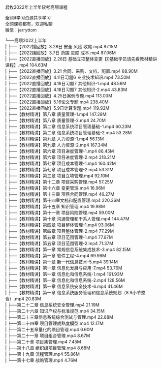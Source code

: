 君牧2022年上半年软考高项课程

全网it学习资源共享学习<br>全网课程都有，欢迎私聊<br>微信：jerryttom<br>

└──高项2022上半年<br> | ├──【2022播回放】3.28日 安全 风险 收尾.mp4 87.15M<br> | ├──【2022播回放】3.7日 范围 进度 成本.mp4 87.06M<br> | ├──【2022直播回放】2.28日 基础立项整体变更【0基础学员请先看教材精讲课程】.mp4 104.63M<br> | ├──【2022直播回放】3.21 合同、采购、文档、配置.mp4 88.90M<br> | ├──【2022直播回放】4.11日习题6 专业技术知识.mp4 73.50M<br> | ├──【2022直播回放】4.18日习题7 其他知识-1.mp4 48.56M<br> | ├──【2022直播回放】4.18日习题7 其他知识-2.mp4 43.83M<br> | ├──【2022直播回放】4.25日案例专题.mp4 113.00M<br> | ├──【2022直播回放】5.16论文专题.mp4 238.40M<br> | ├──【2022直播回放】5.9日计算专题.mp4 119.92M<br> | ├──【教材精讲】第八章 质量管理-1.mp4 147.28M<br> | ├──【教材精讲】第八章 质量管理-2.mp4 24.70M<br> | ├──【教材精讲】第二章 信息系统项目管理基础-1.mp4 60.23M<br> | ├──【教材精讲】第二章 信息系统项目管理基础-2.mp4 53.28M<br> | ├──【教材精讲】第九章 人力资源-1.mp4 56.13M<br> | ├──【教材精讲】第九章 人力资源-2.mp4 167.34M<br> | ├──【教材精讲】第六章 项目进度管理-1.mp4 86.45M<br> | ├──【教材精讲】第六章 项目进度管理-2.mp4 218.21M<br> | ├──【教材精讲】第七章 项目成本管理-1.mp4 160.42M<br> | ├──【教材精讲】第七章 项目成本管理-2.mp4 53.31M<br> | ├──【教材精讲】第三章 项目立项管理.mp4 92.10M<br> | ├──【教材精讲】第十二章 项目采购管理.mp4 57.25M<br> | ├──【教材精讲】第十六章 变更管理.mp4 16.96M<br> | ├──【教材精讲】第十三章 项目合同管理.mp4 46.27M<br> | ├──【教材精讲】第十四章文档和配置管理.mp4 220.36M<br> | ├──【教材精讲】第十五章 知识管理.mp4 19.98M<br> | ├──【教材精讲】第十一章 项目风险管理.mp4 59.00M<br> | ├──【教材精讲】第十章 沟通管理和干系人管理.mp4 144.47M<br> | ├──【教材精讲】第四章 项目整体管理-1.mp4 93.06M<br> | ├──【教材精讲】第四章 项目整体管理-2.mp4 77.29M<br> | ├──【教材精讲】第五章 项目范围管理-1.mp4 77.67M<br> | ├──【教材精讲】第五章 项目范围管理-2.mp4 71.37M<br> | ├──【教材精讲】第一章 常规信息系统集成技术-3.mp4 82.15M<br> | ├──【教材精讲】第一章 软件工程-4.mp4 69.96M<br> | ├──【教材精讲】第一章 新一代信息技术-5.mp4 39.14M<br> | ├──【教材精讲】第一章 信息化发展与应用-7.mp4 53.76M<br> | ├──【教材精讲】第一章 信息化和信息系统-1.mp4 161.93M<br> | ├──【教材精讲】第一章 信息化和信息系统-2.mp4 128.56M<br> | ├──【教材精讲】第一章 信息系统安全技术-6.mp4 41.46M<br> | ├──【教材精讲】第一章 信息系统服务管理和信息系统规划（8.9小节整合）.mp4 20.83M<br> | ├──第二十二章 信息系统安全管理.mp4 21.19M<br> | ├──第二十六章 知识产权与标准规范.mp4 34.15M<br> | ├──第二十三章信息系统综合测试与管理.mp4 22.88M<br> | ├──第二十四章 项目管理成熟度模型.mp4 12.17M<br> | ├──第二十五章量化的项目管理.mp4 6.60M<br> | ├──第二十一章 项目组合管理.mp4 8.67M<br> | ├──第二十章 项目集管理.mp4 7.45M<br> | ├──第十八章 组织级项目管理.mp4 8.68M<br> | ├──第十九章 流程管理.mp4 55.86M<br> | └──第十七章 战略管理.mp4 4.76M